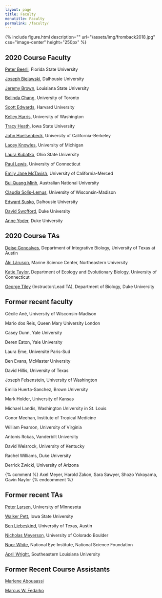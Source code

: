```yaml
---
layout: page
title: Faculty
menutitle: Faculty
permalink: /faculty/
---
```

{% include figure.html description="" url="/assets/img/fromback2018.jpg" css="image-center" height="250px" %}
## 2020 Course Faculty

[Peter Beerli](/faculty-beerli/), Florida State University

[Joseph Bielawski](/faculty-bielawski/), Dalhousie University

[Jeremy Brown](/faculty-brown/), Louisiana State University

[Belinda Chang](/faculty-chang/), University of Toronto

[Scott Edwards](/faculty-edwards/), Harvard University

[Kelley Harris](/faculty-harris/), University of Washington

[Tracy Heath](/faculty-heath/), Iowa State University

[John Huelsenbeck](/faculty-huelsenbeck/), University of California-Berkeley

[Lacey Knowles](/faculty-knowles/), University of Michigan

[Laura Kubatko](/faculty-kubatko/), Ohio State University

[Paul Lewis](/faculty-lewis/), University of Connecticut

[Emily Jane McTavish](/faculty-mctavish/), University of California-Merced

[Bui Quang Minh](/faculty-minh/), Australian National University

[Claudia Solís-Lemus](/faculty-solis-lemus/), University of Wisconsin-Madison

[Edward Susko](/faculty-susko/), Dalhousie University

[David Swofford](/faculty-swofford/), Duke University

[Anne Yoder](/faculty-yoder/), Duke University

## 2020 Course TAs

[Deise Gonçalves](/faculty-goncalves/), Department of Integrative Biology, University of Texas at Austin

[Áki Láruson](/faculty-laruson/), Marine Science Center, Northeastern University

[Katie Taylor](/faculty-taylor/), Department of Ecology and Evolutionary Biology, University of Connecticut

[George Tiley](/faculty-tiley/) (Instructor/Lead TA), Department of Biology, Duke University

## Former recent faculty

Cécile Ané, University of Wisconsin-Madison

Mario dos Reis, Queen Mary University London

Casey Dunn, Yale University

Deren Eaton, Yale University

Laura Eme, Université Paris-Sud

Ben Evans, McMaster University

David Hillis, University of Texas

Joseph Felsenstein, University of Washington

Emilia Huerta-Sanchez, Brown University

Mark Holder, University of Kansas

Michael Landis, Washington University in St. Louis

Conor Meehan, Institute of Tropical Medicine

William Pearson, University of Virginia

Antonis Rokas, Vanderbilt University

David Weisrock, University of Kentucky

Rachel Williams, Duke University

Derrick Zwickl, University of Arizona

{% comment %}
Axel Meyer, Harold Zakon, Sara Sawyer, Shozo Yokoyama, Gavin Naylor
{% endcomment %}

## Former recent TAs

[Peter Larsen](https://vetmed.umn.edu/bio/college-of-veterinary-medicine/peter-larsen), University of Minnesota

[Walker Pett](http://willpett.github.io), Iowa State University

[Ben Liebeskind](https://sites.cns.utexas.edu/raldrich/people/ben-leibeskind), University of Texas, Austin

[Nicholas Meyerson](https://scholar.google.com/citations?user=2nWxzoYAAAAJ&hl=en), University of Colorado Boulder

[Noor White](http://www.noorwhite.com), National Eye Institute, National Science Foundation

[April Wright](http://www.southeastern.edu/acad_research/depts/biol/faculty/directory/wright.html), Southeastern Louisiana University

## Former Recent Course Assistants

[Marlene Abouaassi](https://j.p.gogarten.uconn.edu/personnel.htm#Current)

[Marcus W. Fedarko](https://fedarko.github.io)


